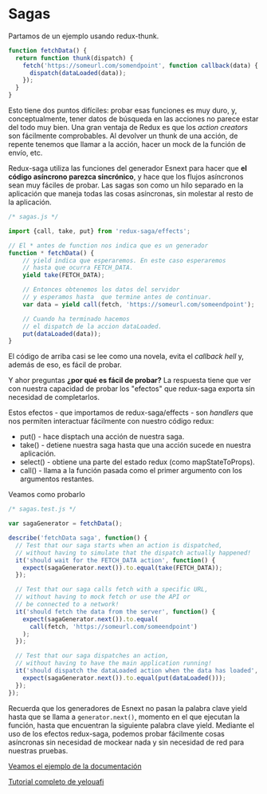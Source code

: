# Sagas

Partamos de un ejemplo usando redux-thunk.

```js
function fetchData() {
  return function thunk(dispatch) {
    fetch('https://someurl.com/somendpoint', function callback(data) {
      dispatch(dataLoaded(data));
    });
  }
}
```

Esto tiene dos puntos difíciles: probar esas funciones es muy duro, y, conceptualmente, tener datos de búsqueda en las acciones no parece estar del todo muy bien.
Una gran ventaja de Redux es que los _action creators_ son fácilmente comprobables. Al devolver un thunk de una acción, de repente tenemos que llamar a la acción, hacer un mock de la función de envío, etc.

Redux-saga utiliza las funciones del generador Esnext para hacer que **el código asíncrono parezca sincrónico**, y hace que los flujos asíncronos sean muy fáciles de probar. Las sagas son como un hilo separado en la aplicación que maneja todas las cosas asíncronas, sin molestar al resto de la aplicación.

```js
/* sagas.js */

import {call, take, put} from 'redux-saga/effects';

// El * antes de function nos indica que es un generador
function * fetchData() {
    // yield indica que esperaremos. En este caso esperaremos
    // hasta que ocurra FETCH_DATA.
    yield take(FETCH_DATA);

    // Entonces obtenemos los datos del servidor 
    // y esperamos hasta  que termine antes de continuar.
    var data = yield call(fetch, 'https://someurl.com/someendpoint');

    // Cuando ha terminado hacemos 
    // el dispatch de la accion dataLoaded.
    put(dataLoaded(data));
}
```

El código de arriba casi se lee como una novela, evita el _callback hell_ y, además de eso, es fácil de probar. 

Y ahor preguntas **¿por qué es fácil de probar?** La respuesta tiene que ver con nuestra capacidad de probar los "efectos" que redux-saga exporta sin necesidad de completarlos.

Estos efectos - que importamos de redux-saga/effects - son _handlers_ que nos permiten interactuar fácilmente con nuestro código redux:

* put() - hace disptach una acción de nuestra saga.
* take() - detiene nuestra saga hasta que una acción sucede en nuestra aplicación.
* select() - obtiene una parte del estado redux (como mapStateToProps).
* call() - llama a la función pasada como el primer argumento con los argumentos restantes.

Veamos como probarlo

```js
/* sagas.test.js */

var sagaGenerator = fetchData();

describe('fetchData saga', function() {
  // Test that our saga starts when an action is dispatched,
  // without having to simulate that the dispatch actually happened!
  it('should wait for the FETCH_DATA action', function() {
    expect(sagaGenerator.next()).to.equal(take(FETCH_DATA));
  });

  // Test that our saga calls fetch with a specific URL,
  // without having to mock fetch or use the API or 
  // be connected to a network!
  it('should fetch the data from the server', function() {
    expect(sagaGenerator.next()).to.equal(
      call(fetch, 'https://someurl.com/someendpoint')
    );
  });

  // Test that our saga dispatches an action,
  // without having to have the main application running!
  it('should dispatch the dataLoaded action when the data has loaded', function() {
    expect(sagaGenerator.next()).to.equal(put(dataLoaded()));
  });
});
```

Recuerda que los generadores de Esnext no pasan la palabra clave yield hasta que se llama a `generator.next()`, momento en el que ejecutan la función, hasta que encuentran la siguiente palabra clave yield. Mediante el uso de los efectos redux-saga, podemos probar fácilmente cosas asíncronas sin necesidad de mockear nada y sin necesidad de red para nuestras pruebas.

[Veamos el ejemplo de la documentación](https://github.com/yelouafi/redux-saga/)

[Tutorial completo de yelouafi](https://yelouafi.github.io/redux-saga/docs/introduction/BeginnerTutorial.html)